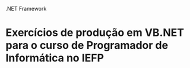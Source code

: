  .NET Framework


# Exercícios de produção em VB.NET para o curso de Programador de Informática no IEFP
